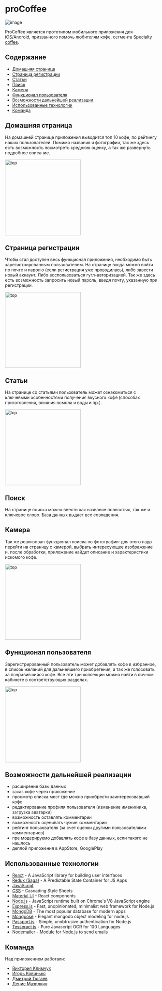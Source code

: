 # proCoffee

![image](https://user-images.githubusercontent.com/63601766/97805763-20101200-1c69-11eb-8c0e-778a5da96f39.png)

ProCoffee является прототипом мобильного приложения для iOS/Android, призванного помочь любителям кофе, сегмента <a href="https://ru.wikipedia.org/wiki/Specialty_coffee#:~:text=Specialty%20coffee%20(%D0%B0%D0%BD%D0%B3%D0%BB.),%D0%BE%D1%82%D0%B4%D0%B0%D0%B2%D0%B0%D1%8F%20%D0%B2%D1%81%D0%B5%20%D1%81%D0%BE%D0%BA%D0%B8%20%D0%B2%20%D0%BF%D0%BB%D0%BE%D0%B4%D1%8B." target="_blank">Specialty coffee</a>.

## Содержание

- [Домашняя страница](#домашняя-страница)
- [Страница регистрации](#страница-регистрации)
- [Статьи](#статьи)
- [Поиск](#поиск)
- [Камера](#камера)
- [Функционал пользователя](#функционал-пользователя)
- [Возможности дальнейшей реализации](#возможности-дальнейшей-реализации)
- [Использованные технологии](#использованные-технологии)
- [Команда](#команда)

## Домашняя страница

На домашней странице приложения выводится топ 10 кофе, по рейтингу наших пользователей.
Помимо названия и фотографии, так же здесь есть возможность посмотреть среднюю оценку, а так же развернуть подробное описание.

<img width="250" alt="top" src="https://user-images.githubusercontent.com/63601766/97900104-41e1c580-1d4b-11eb-9504-8ff0c005cbf0.gif">

## Страница регистрации

Чтобы стал доступен весь функционал приложения, необходимо быть зарегистрированным пользователем.
На странице входа можно войти по почте и паролю (если регистрация уже проводилась), либо завести новый аккаунт. Либо воспользоваться гугл-авторизацией.
Так же здесь есть возможность запросить новый пароль, введя почту, указанную при регистрации.

<img width="250" alt="top" src="https://user-images.githubusercontent.com/63601766/97900607-f11e9c80-1d4b-11eb-9509-540c1bce0b6d.gif">

## Статьи

На странице со статьями пользователь может ознакомиться с ключевыми особенностями получения вкусного кофе (способах приготовления, влияния помола и воды и пр.).

<img width="250" alt="top" src="https://user-images.githubusercontent.com/63601766/97902234-56738d00-1d4e-11eb-880d-a158bf9f84c7.gif">

## Поиск

На странице поиска можно ввести как название полностью, так же и ключевое слово. База данных выдаст все совпадения.

## Камера

Так же реализован функционал поиска по фотографии: для этого надо перейти на страницу с камерой, выбрать интересующее изображение и, после обработки, приложение найдет описание и характеристики искомого кофе.

<img width="250" alt="top" src="https://user-images.githubusercontent.com/63601766/97900917-71dd9880-1d4c-11eb-8a24-b3a876e551c1.gif">

## Функционал пользователя

Зарегистрированный пользователь может добавлять кофе в избранное, в список желаний для дальнейшего приобретения, а так же голосовать за понравившийся кофе.
Все эти три коллекции можно найти в личном кабинете в соответствующих разделах. 

<img width="250" alt="top" src="https://user-images.githubusercontent.com/63601766/97901015-9b96bf80-1d4c-11eb-9af7-ae60e2025fd4.gif">

## Возможности дальнейшей реализации

- расширение базы данных
- заказ кофе через приложение
- просмотр списка мест где можно приобрести заинтересовавший кофе
- редактирование профиля пользователя (изменение имени/ника, загрузка аватарки)
- возможность оставлять комментарии
- возможность оценивать чужие комментарии
- рейтинг пользователя (за счет оценки другими пользователями комментариев)
- пре модерируемо добавлять кофе в базу данных, если такого не нашлось
- деплой приложения в AppStore, GooglePlay

## Использованные технологии

- [React](https://reactjs.org/) - A JavaScript library for building user interfaces
- [Redux (Saga)](https://redux.js.org/) - A Predictable State Container for JS Apps
- [JavaScript](https://developer.mozilla.org/)
- [CSS](https://developer.mozilla.org/en-US/docs/Web/CSS) - Cascading Style Sheets
- [Material UI](https://material-ui.com/) - React components
- [Node.js](https://nodejs.org/en/) - JavaScript runtime built on Chrome's V8 JavaScript engine
- [Express.js](https://expressjs.com/) - Fast, unopinionated, minimalist web framework for Node.js
- [MongoDB](https://www.mongodb.com/) - The most popular database for modern apps
- [Mongoose](https://mongoosejs.com/) - Elegant mongodb object modeling for node.js
- [Passport.js](http://www.passportjs.org/) - Simple, unobtrusive authentication for Node.js
- [Tesseract.js](https://tesseract.projectnaptha.com/) - Pure Javascript OCR for 100 Languages
- [Nodemailer](https://nodemailer.com/) - Module for Node.js to send emails

## Команда

Над приложением работали:
- [Виктория Климчук](https://github.com/victoriaiero42)
- [Игорь Ковинько](https://github.com/KovinkoR)
- [Дмитрий Тюгаев](https://github.com/Dmitriy-mrx)
- [Денис Мазилкин](https://github.com/magoshi)
